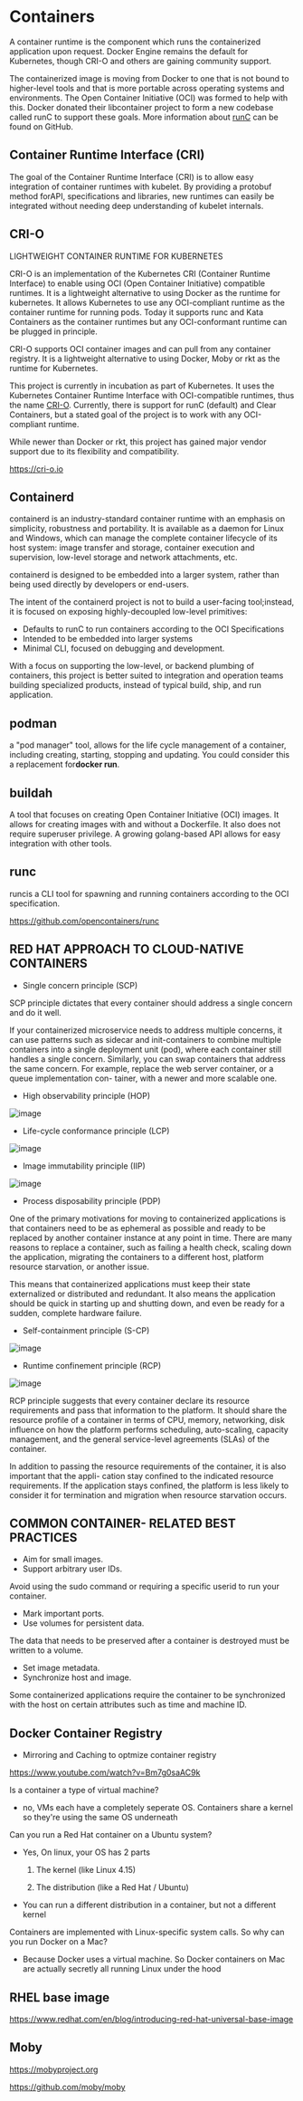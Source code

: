 # Containers

A container runtime is the component which runs the containerized application upon request. Docker Engine remains the default for Kubernetes, though CRI-O and others are gaining community support.

The containerized image is moving from Docker to one that is not bound to higher-level tools and that is more portable across operating systems and environments. The Open Container Initiative (OCI) was formed to help with this. Docker donated their libcontainer project to form a new codebase called runC to support these goals. More information about [runC](https://github.com/opencontainers/runc) can be found on GitHub.

## Container Runtime Interface (CRI)

The goal of the Container Runtime Interface (CRI) is to allow easy integration of container runtimes with kubelet. By providing a protobuf method forAPI, specifications and libraries, new runtimes can easily be integrated without needing deep understanding of kubelet internals.

## CRI-O

LIGHTWEIGHT CONTAINER RUNTIME FOR KUBERNETES

CRI-O is an implementation of the Kubernetes CRI (Container Runtime Interface) to enable using OCI (Open Container Initiative) compatible runtimes. It is a lightweight alternative to using Docker as the runtime for kubernetes. It allows Kubernetes to use any OCI-compliant runtime as the container runtime for running pods. Today it supports runc and Kata Containers as the container runtimes but any OCI-conformant runtime can be plugged in principle.

CRI-O supports OCI container images and can pull from any container registry. It is a lightweight alternative to using Docker, Moby or rkt as the runtime for Kubernetes.

This project is currently in incubation as part of Kubernetes. It uses the Kubernetes Container Runtime Interface with OCI-compatible runtimes, thus the name [CRI-O](https://github.com/cri-o/cri-o). Currently, there is support for runC (default) and Clear Containers, but a stated goal of the project is to work with any OCI-compliant runtime.

While newer than Docker or rkt, this project has gained major vendor support due to its flexibility and compatibility.

<https://cri-o.io>

## Containerd

containerd is an industry-standard container runtime with an emphasis on simplicity, robustness and portability. It is available as a daemon for Linux and Windows, which can manage the complete container lifecycle of its host system: image transfer and storage, container execution and supervision, low-level storage and network attachments, etc.

containerd is designed to be embedded into a larger system, rather than being used directly by developers or end-users.

The intent of the containerd project is not to build a user-facing tool;instead, it is focused on exposing highly-decoupled low-level primitives:

- Defaults to runC to run containers according to the OCI Specifications
- Intended to be embedded into larger systems
- Minimal CLI, focused on debugging and development.

With a focus on supporting the low-level, or backend plumbing of containers, this project is better suited to integration and operation teams building specialized products, instead of typical build, ship, and run application.

## podman

a "pod manager" tool, allows for the life cycle management of a container, including creating, starting, stopping and updating. You could consider this a replacement for**docker run**.

## buildah

A tool that focuses on creating Open Container Initiative (OCI) images. It allows for creating images with and without a Dockerfile. It also does not require superuser privilege. A growing golang-based API allows for easy integration with other tools.

## runc

runcis a CLI tool for spawning and running containers according to the OCI specification.

<https://github.com/opencontainers/runc>

## RED HAT APPROACH TO CLOUD-NATIVE CONTAINERS

- Single concern principle (SCP)

SCP principle dictates that every container should address a single concern and do it well.

If your containerized microservice needs to address multiple concerns, it can use patterns such as sidecar and init-containers to combine multiple containers into a single deployment unit (pod), where each container still handles a single concern. Similarly, you can swap containers that address the same concern. For example, replace the web server container, or a queue implementation con- tainer, with a newer and more scalable one.

- High observability principle (HOP)

![image](../../media/DevOps-Docker-Containers-image1.jpg)

- Life-cycle conformance principle (LCP)

![image](../../media/DevOps-Docker-Containers-image2.jpg)

- Image immutability principle (IIP)

![image](../../media/DevOps-Docker-Containers-image3.jpg)

- Process disposability principle (PDP)

One of the primary motivations for moving to containerized applications is that containers need to be as ephemeral as possible and ready to be replaced by another container instance at any point in time. There are many reasons to replace a container, such as failing a health check, scaling down the application, migrating the containers to a different host, platform resource starvation, or another issue.

This means that containerized applications must keep their state externalized or distributed and redundant. It also means the application should be quick in starting up and shutting down, and even be ready for a sudden, complete hardware failure.

- Self-containment principle (S-CP)

![image](../../media/DevOps-Docker-Containers-image4.jpg)

- Runtime confinement principle (RCP)

![image](../../media/DevOps-Docker-Containers-image5.jpg)

RCP principle suggests that every container declare its resource requirements and pass that information to the platform. It should share the resource profile of a container in terms of CPU, memory, networking, disk influence on how the platform performs scheduling, auto-scaling, capacity management, and the general service-level agreements (SLAs) of the container.

In addition to passing the resource requirements of the container, it is also important that the appli- cation stay confined to the indicated resource requirements. If the application stays confined, the platform is less likely to consider it for termination and migration when resource starvation occurs.

## COMMON CONTAINER- RELATED BEST PRACTICES

- Aim for small images.
- Support arbitrary user IDs.

Avoid using the sudo command or requiring a specific userid to run your container.

- Mark important ports.
- Use volumes for persistent data.

The data that needs to be preserved after a container is destroyed must be written to a volume.

- Set image metadata.
- Synchronize host and image.

Some containerized applications require the container to be synchronized with the host on certain attributes such as time and machine ID.

## Docker Container Registry

- Mirroring and Caching to optmize container registry

<https://www.youtube.com/watch?v=Bm7g0saAC9k>

Is a container a type of virtual machine?

- no, VMs each have a completely seperate OS. Containers share a kernel so they're using the same OS underneath

Can you run a Red Hat container on a Ubuntu system?

- Yes, On linux, your OS has 2 parts

    1. The kernel (like Linux 4.15)

    2. The distribution (like a Red Hat / Ubuntu)
- You can run a different distribution in a container, but not a different kernel

Containers are implemented with Linux-specific system calls. So why can you run Docker on a Mac?

- Because Docker uses a virtual machine. So Docker containers on Mac are actually secretly all running Linux under the hood

## RHEL base image

<https://www.redhat.com/en/blog/introducing-red-hat-universal-base-image>

## Moby

<https://mobyproject.org>

<https://github.com/moby/moby>

